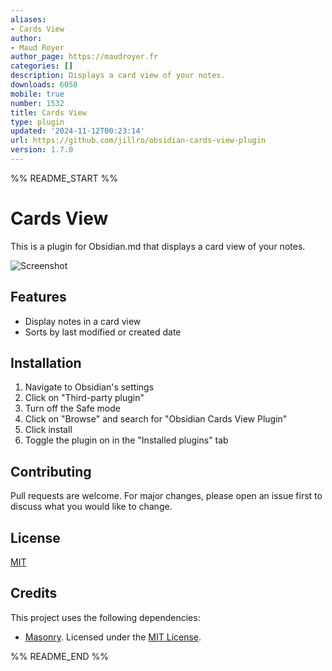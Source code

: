 ```yaml
---
aliases:
- Cards View
author:
- Maud Royer
author_page: https://maudroyer.fr
categories: []
description: Displays a card view of your notes.
downloads: 6050
mobile: true
number: 1532
title: Cards View
type: plugin
updated: '2024-11-12T00:23:14'
url: https://github.com/jillro/obsidian-cards-view-plugin
version: 1.7.0
---
```


%% README_START %%

# Cards View

This is a plugin for Obsidian.md that displays a card view of your notes.

![Screenshot](https://raw.githubusercontent.com/jillro/obsidian-cards-view-plugin/HEAD/doc/screenshot.png)

## Features

- Display notes in a card view
- Sorts by last modified or created date

## Installation

1. Navigate to Obsidian's settings
2. Click on "Third-party plugin"
3. Turn off the Safe mode
4. Click on "Browse" and search for "Obsidian Cards View Plugin"
5. Click install
6. Toggle the plugin on in the "Installed plugins" tab

## Contributing

Pull requests are welcome. For major changes, please open an issue first to discuss what you would like to change.

## License

[MIT](https://choosealicense.com/licenses/mit/)

## Credits

This project uses the following dependencies:

- [Masonry](https://masonry.desandro.com/). Licensed under the [MIT License](https://desandro.mit-license.org/).


%% README_END %%